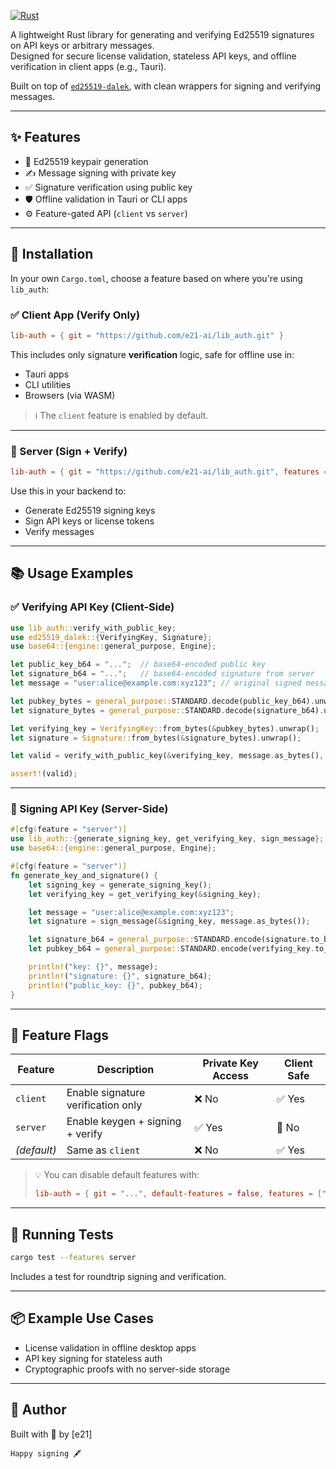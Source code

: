 [![Rust](https://github.com/e21-ai/lib-auth/actions/workflows/rust.yml/badge.svg)](https://github.com/e21-ai/lib-auth/actions/workflows/rust.yml)

A lightweight Rust library for generating and verifying Ed25519 signatures on API keys or arbitrary messages.  
Designed for secure license validation, stateless API keys, and offline verification in client apps (e.g., Tauri).

Built on top of [`ed25519-dalek`](https://docs.rs/ed25519-dalek), with clean wrappers for signing and verifying messages.

---

## ✨ Features

- 🔐 Ed25519 keypair generation
- ✍️ Message signing with private key
- ✅ Signature verification using public key
- 🛡️ Offline validation in Tauri or CLI apps
- ⚙️ Feature-gated API (`client` vs `server`)

---

## 🔧 Installation

In your own `Cargo.toml`, choose a feature based on where you're using `lib_auth`:

### ✅ Client App (Verify Only)

```toml
lib-auth = { git = "https://github.com/e21-ai/lib_auth.git" }
````

This includes only signature **verification** logic, safe for offline use in:

* Tauri apps
* CLI utilities
* Browsers (via WASM)

> ℹ️ The `client` feature is enabled by default.

---

### 🔐 Server (Sign + Verify)

```toml
lib-auth = { git = "https://github.com/e21-ai/lib_auth.git", features = ["server"] }
```

Use this in your backend to:

* Generate Ed25519 signing keys
* Sign API keys or license tokens
* Verify messages

---

## 📚 Usage Examples

### ✅ Verifying API Key (Client-Side)

```rust
use lib_auth::verify_with_public_key;
use ed25519_dalek::{VerifyingKey, Signature};
use base64::{engine::general_purpose, Engine};

let public_key_b64 = "...";  // base64-encoded public key
let signature_b64 = "...";   // base64-encoded signature from server
let message = "user:alice@example.com:xyz123"; // original signed message

let pubkey_bytes = general_purpose::STANDARD.decode(public_key_b64).unwrap();
let signature_bytes = general_purpose::STANDARD.decode(signature_b64).unwrap();

let verifying_key = VerifyingKey::from_bytes(&pubkey_bytes).unwrap();
let signature = Signature::from_bytes(&signature_bytes).unwrap();

let valid = verify_with_public_key(&verifying_key, message.as_bytes(), &signature);

assert!(valid);
```

---

### 🔐 Signing API Key (Server-Side)

```rust
#[cfg(feature = "server")]
use lib_auth::{generate_signing_key, get_verifying_key, sign_message};
use base64::{engine::general_purpose, Engine};

#[cfg(feature = "server")]
fn generate_key_and_signature() {
    let signing_key = generate_signing_key();
    let verifying_key = get_verifying_key(&signing_key);

    let message = "user:alice@example.com:xyz123";
    let signature = sign_message(&signing_key, message.as_bytes());

    let signature_b64 = general_purpose::STANDARD.encode(signature.to_bytes());
    let pubkey_b64 = general_purpose::STANDARD.encode(verifying_key.to_bytes());

    println!("key: {}", message);
    println!("signature: {}", signature_b64);
    println!("public_key: {}", pubkey_b64);
}
```

---

## 🔐 Feature Flags

| Feature     | Description                        | Private Key Access | Client Safe |
| ----------- | ---------------------------------- | ------------------ | ----------- |
| `client`    | Enable signature verification only | ❌ No               | ✅ Yes       |
| `server`    | Enable keygen + signing + verify   | ✅ Yes              | 🚫 No       |
| *(default)* | Same as `client`                   | ❌ No               | ✅ Yes       |

> 💡 You can disable default features with:
>
> ```toml
> lib-auth = { git = "...", default-features = false, features = ["server"] }
> ```

---

## 🧪 Running Tests

```bash
cargo test --features server
```

Includes a test for roundtrip signing and verification.

---

## 📦 Example Use Cases

* License validation in offline desktop apps
* API key signing for stateless auth
* Cryptographic proofs with no server-side storage

---

## 👤 Author

Built with 🦀 by \[e21]

```
Happy signing 🖋️
```
